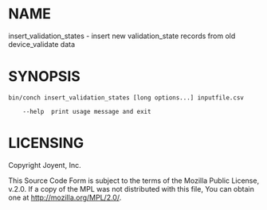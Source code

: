 # NAME

insert\_validation\_states - insert new validation\_state records from old device\_validate data

# SYNOPSIS

```
bin/conch insert_validation_states [long options...] inputfile.csv

    --help  print usage message and exit
```

# LICENSING

Copyright Joyent, Inc.

This Source Code Form is subject to the terms of the Mozilla Public License,
v.2.0. If a copy of the MPL was not distributed with this file, You can obtain
one at http://mozilla.org/MPL/2.0/.
